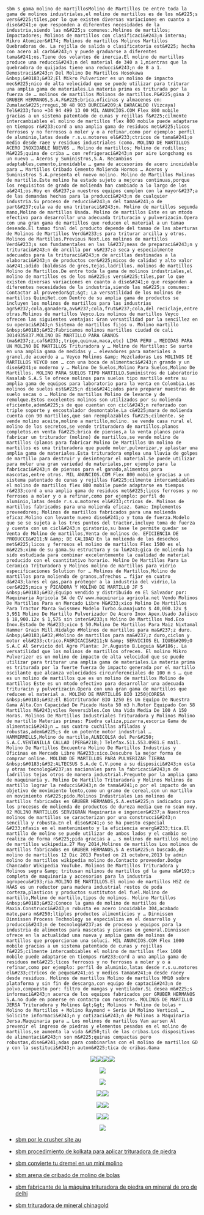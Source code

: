 
```
sbm s gama molino de martillosMolino de Martillos De entre toda la gama de molinos industriales,el molino de martillos es de los m&#225;s vers&#225;tiles,por lo que existen diversas variaciones en cuanto a dise&#241;o que responden a diferentes necesidades de la industria,siendo las m&#225;s comunes:.Molinos de martillos; Impactadores; Molinos de martillos con clasificaci&#243;n interna; Mikro Atomizer&#174; Molinos de martillos Molinos Martillos Quebradoras de. La rejilla de salida o clasificatoria est&#225; hecha con acero al carb&#243;n y puede graduarse a diferentes tama&#241;os.Tiene dos volantes de inercia.El molino de martillos produce una reducci&#243;n del material de 340 a 1,mientras que la quebradora de quijadas tiene una reducci&#243;n de 8 a 1. Demostraci&#243;n Del Molino De Martillos Hosokawa &nbsp;&#0183;&#32;El Mikro Pulverizer es un molino de impacto mec&#225;nico de alta velocidad que se puede utilizar para triturar una amplia gama de materiales.La materia prima es triturada por la fuerza de … molinos de martillos Molinos de martillos.P&#225;gina 2 GRUBER HERMANOS,S.A.F&#225;brica,oficinas y almacenes en: Zumalac&#225;rregui,30 48 903 BURCE&#209;A BARACALDO (Vizcaya) Tel&#233;fono +34 94 499 13 00 MIL ANUNCIOS.COM Flex 800 mobile gracias a un sistema patentado de cunas y rejillas f&#225;cilmente intercambiables el molino de martillos flex 800 mobile puede adaptarse en tiempos r&#233;cord a una amplia gama de residuos met&#225;licos ferrosos y no ferrosos a moler y o a refinar,como por ejemplo: perfil de aluminio,latas desde r.s.u.motores el&#233;ctricos de tama&#241;o medio desde raee y residuos industriales (como. MOLINO DE MARTILLOS ACERO INOXIDABLE NUEVOS … Molino de martillos; Molino de rodillos; M&#225;quina de criba … con refrigeraci&#243;n por aire Longchang es un nuevo … Aceros y Suministros,S.A. Recambios adaptables,cemento,inoxidable … gama de accesorios de acero inoxidable para … Martillos Cribado Cemento Molienda Hornos … Aceros y Suministros S.A.presenta el nuevo molino. Molino de Martillos Molinos de martillo.Este molino ha estado sujeto a mejoras continuas,porque los requisitos de grado de molienda han cambiado a lo largo de los a&#241;os.Hoy en d&#237;a nuestros equipos cumplen con la mayor&#237;a de las demandas hechas para la producci&#243;n de cualquier industria.Su proceso de reducci&#243;n del tama&#241;o de part&#237;cula va de una trituraci&#243;n. Molino de martillos segunda mano,Molino de martillos Usada. Molino de martillos Este es un mtodo efectivo para desarrollar una adecuada trituracin y pulverizacin.Opera con una gran gama de martillos que reducen el material a un tamao deseado.El tamao final del producto depende del tamao de las aberturas de Molinos de Martillos Verd&#233;s para triturar arcilla y otros. Molinos de Martillos.Previous Next.Los molinos de martillos Verd&#233;s son fundamentales en las l&#237;neas de preparaci&#243;n y trituraci&#243;n de arcilla por v&#237;a seca y especialmente adecuados para la trituraci&#243;n de arcillas destinadas a la elaboraci&#243;n de productos cer&#225;micos de calidad y alto valor a&#241;adido (baldosas de gres,tejas,ladrillos. molinos de martillos Molino de Martillos.De entre toda la gama de molinos industriales,el molino de martillos es de los m&#225;s vers&#225;tiles,por lo que existen diversas variaciones en cuanto a dise&#241;o que responden a diferentes necesidades de la industria,siendo las m&#225;s comunes: Contactar al proveedor&gt;&gt; La versatilidad de los molinos de martillos QuimiNet.com Dentro de su amplia gama de productos se incluyen los molinos de martillos para las industrias agr&#237;cola,ganadera,av&#237;cola,frut&#237;cola,del reciclaje,entre otras.Molinos de martillos Veyco.Los molinos de martillos Veyco ofrecen las siguientes ventajas: Gran versatilidad por la sencillez en su operaci&#243;n Sistema de martillos fijos u. Molino martillo &nbsp;&#0183;&#32;Fabricamos molinos martillos ciudad de cali 3014935837.MOLINO DE MARTILLO PARA GRANOS (ma&#237;z,caf&#233;,trigo,quinua,maca,etc) LIMA PERU … MEDIDAS PARA UN MOLINO DE MARTILLOS Trituradora y … Molino de Martillos: Se surte en una amplia gama de medidas y … elevadores para materiales a granel,de acuerdo a … Veyco Molinos &amp; Mezcladoras Los MOLINOS DE MARTILLOS VEYCO son … con una boca de alimentaci&#243;n grande y un dise&#241;o moderno y … Molino De Suelos,Molino Para Suelos,Molino De Martillos. MOLINO PARA SUELOS TIPO MARTILLO.Suministros de Laboratorio Kasalab S.A.S le ofrece molinos para suelos tipo martillo entre su amplia gama de equipos para laboratorio para la venta en Colombia.Los molinos de suelos est&#225;n dise&#241;ados para preparar muestras de suelo secas o … Molino de martillos Molino de levante y de remolque.Estos excelentes molinos son utilizados por su molienda eficiente,adem&#225;s de que cuentan con cicl&#243;n reforzado con triple soporte y encostalador desmontable.La c&#225;mara de molienda cuenta con 90 martillos,que son reemplazables f&#225;cilmente. se vende molino aceite,molino a martillo,molino. se vende casa rural el molino de los secretos,se vende trituradora de martillos.planos completos.en venta f&#225;brica de piensos,a la venta planos para fabricar un triturador (molino) de martillos,se vende molino de martillos (planos para fabricar Molino De Martillos Un molino de martillos es una trituradora que puede moler,pulverizar,y aplastar una amplia gama de materiales.Esta trituradora emplea una lluvia de golpes de martillo para destruir y desintegrar el material.Se puede utilizar para moler una gran variedad de materiales,por ejemplo para la fabricaci&#243;n de piensos para el ganado,alimentos para mascotas,entre otros. MIL ANUNCIOS.COM Flex 800 mobile gracias a un sistema patentado de cunas y rejillas f&#225;cilmente intercambiables el molino de martillos flex 800 mobile puede adaptarse en tiempos r&#233;cord a una amplia gama de residuos met&#225;licos ferrosos y no ferrosos a moler y o a refinar,como por ejemplo: perfil de aluminio,latas desde r.s.u.motores el&#233;ctricos de. Molinos de martillos fabricados para una molienda eficaz. Gama; Implementos proveedores; Molinos de martillos fabricados para una molienda eficaz.Molino con levante nuevo dise&#241;o y toma de fuerza.Modelo que se se sujeta a los tres puntos del tractor,incluye toma de fuerza y cuenta con un cicl&#243;n giratorio,su base le permite quedar se Venta de Molino de martillos,Venta de molinos de. EFICIENCIA DE PRODUCCI&#211;N &amp; DE CALIDAD En la molienda de los desechos met&#225;licos y ferrosos el molino de martillos Flex 1500 es el m&#225;ximo de su gama.Su estructura y su l&#243;gica de molienda ha sido estudiada para combinar excelentemente la cualidad de material producido con el cuantitativo horario. Molino De Martillos Para La Ceramica Trituradora y Molinos molino de martillos para vidrio especificaciones Solution for … Molinos de Martillos,Molino de martillos para molienda de granos,afrechos … fijar en cuatro d&#243;lares el gas,para proteger a la industria del vidrio,la cer&#225;mica y PICADORA Y MOLINO DE MARTILLO JF 5 &nbsp;&#0183;&#32;Equipo vendido y distribuido en El Salvador por: Maquinaria Agricola SA de CV www.maquinaria agricola.net Vendo Molinos De Martillos Para en Mercado Libre M&#233;xico Molino De Martillos Para Tractor Marca Swissmex Modelo Turbo.Guanajuato $ 40,000.12x $ 3,951 Molino De Martillo Pulverizador De Acero Inox Apex.Usado Jalisco $ 18,900.12x $ 1,575 sin inter&#233;s Molino De Martillos Mod.Eco Inox.Estado De M&#233;xico $ 50.Molino De Martillos Para Maiz Nixtamal Hammer Grain Mill.Hidalgo #Molinos de martillos para ma&#237;z duro. &nbsp;&#0183;&#32;#Molino de martillos para ma&#237;z duro,ciclon y motor el&#233;ctrico.FABRICACI&#211;N &amp; SERVICIOS EL IQUE&#209;O S.A.C Al Servicio del Agro Planta: Jr.Augusto B.Leguia N&#186;. La versatilidad que los molinos de martillos ofrecen. El molino Mikro Pulverizer es un molino de impacto de alta velocidad que se puede utilizar para triturar una amplia gama de materiales.La materia prima es triturada por la fuerte fuerza de impacto generada por el martillo oscilante que alcanza velocidades circunferenciales de 100 m s … que es un molino de martillos que es un molino de martillos Molino de martillos Este es un mtodo efectivo para desarrollar una adecuada trituracin y pulverizacin.Opera con una gran gama de martillos que reducen el material a. MOLINO DE MARTILLOS BIO 1250│CORESA &nbsp;&#0183;&#32;El Biotriturador BIO 1250 Es Un Equipo De Nuestra Gama Alta.Con Capacidad De Picado Hasta 50 m3 h.Rotor Equipado Con 58 Martillos M&#243;viles Reversibles.Con Una Vida Media De 100 A 150 Horas. Molinos De Martillos Industriales Trituradora y Molinos Molino de martillo Materias primas: Piedra caliza,pizarra,escoria Gama de alimentaci&#243;n … sus cuatro cuchillas afiladas y robustas,adem&#225;s de un potente motor industrial … HAMMERMILLS,Molino de martillo,ALNICOLSA del Per&#250; S.A.C.VENTANILLA CALLAO (PER&#218;) Telefax.511.553.0981.E mail. Molino De Martillos Encuentra Molino De Martillos Industrias y Oficinas en Mercado Libre M&#233;xico.Descubre la mejor forma de comprar online. MOLINO DE MARTILLOS PARA PULVERIZAR TIERRA &nbsp;&#0183;&#32;ALTECSUS S.A.de C.V.pone a su disposici&#243;n esta y otras tecnolog&#237;as nacionales para la fabricaci&#243;n de ladrillos tejas otros de manera industrial.Pregunte por la amplia gama de maquinaria y. Molino De Martillo Trituradora y Molinos Molinos de martillo lograr la reducci&#243;n de tama&#241;o por el impacto de un objetivo de movimiento lento,como un grano de cereal,con un martillo en movimiento r&#225;pido.Molinos Industriales Los molinos de martillos fabricadas en GRUBER HERMANOS,S.A.est&#225;n indicados para los procesos de molienda de productos de dureza media que no sean muy. 02 MOLINO MARTILLOS SERVIGRAN Maquinaria e ingenier&#237;a Nuestros molinos de martillos se caracterizan por una construcci&#243;n sencilla y robusta.En el dise&#241;o se ha puesto especial &#233;nfasis en el mantenimiento y la eficiencia energ&#233;tica.El martillo de molino se puede utilizar de ambos lados y el cambio se realiza de forma r&#225;pida gracias a … s molinos de martillos molino de martillos wikipedia.27 May 2014,Molinos de martillos Los molinos de martillos fabricados en GRUBER HERMANOS,S A est&#225;n buscado,de molino de martillos 12 Dic 2013 Posted on 21 octubre,2013 by admin molino de martillos wikipedia molino de.Contacto proveedor.Dodge Chancador Wikipedia YouTube. Molinos De Martillos Trituradora y Molinos segra &amp; tritusan milinos de martillos gd la gama m&#193;s completa de maquinaria y accesorios para la industria agropecu&#193;ria.MOLINO DE MARTILLOS.El molino de martillos HSZ de HAAS es un reductor para madera industrial restos de poda corteza,plasticos y productos sustitutos del fuel.Molino de martillo,Molino de martillo,tipos de molinos. Molino Martillos &nbsp;&#0183;&#32;Conoce la gama de molino de martillos de Maxia.Construcci&#243;n robusta en acero inoxidable 304,acabado mate,para m&#250;ltiples productos alimenticios y … Dinnissen Dinnissen Process Technology se especializa en el desarrollo y producci&#243;n de tecnolog&#237;as de proceso y equipos para la industria de alimentos para mascotas y piensos en general.Dinnissen ofrece en la actualidad una nueva y amplia gama de molinos de martillos que proporcionan una soluci. MIL ANUNCIOS.COM Flex 1000 mobile gracias a un sistema patentado de cunas y rejillas f&#225;cilmente intercambiables el molino de martillos flex 1000 mobile puede adaptarse en tiempos r&#233;cord a una amplia gama de residuos met&#225;licos ferrosos y no ferrosos a moler y o a refinar,como por ejemplo: perfil de aluminio,latas desde r.s.u.motores el&#233;ctricos de peque&#241;os y medios tama&#241;o desde raeey desde residuos. Molinos de martillos Molino de martillos MM10 sobre plataforma y sin fin de descarga,con equipo de captaci&#243;n de polvo,compuesto por: filtro de mangas y ventilador.Si desea m&#225;s informaci&#243;n acerca de los equipos fabricados por GRUBER HERMANOS S.A.no dude en ponerse en contacto con nosotros. MOLINOS DE MARTILLO JERSA Trituradora y Molinos &gt;&gt; Molinos + Molino de bolas + Molino de Martillos + Molino Raymond + Serie LM Molino Vertical … Solicite informaci&#243;n y cotizaci&#243;n de Molinos a Maquinaria Jersa.Maquinaria para … Los molinos de martillos Van aarsen Al prevenir el ingreso de piedras y elementos pesados en el molino de martillos,se aumenta la vida &#250;til de las cribas.Los dispositivos de alimentaci&#243;n son m&#225;quinas compactas pero robustas,dise&#241;adas para combinarlas con el molino de martillos GD y con la sustituci&#243;n autom&#225;tica de cribas.Gama 
```

<div align="center">

<a href="https://es-mill.shibang-china.com/github&k=sbm+s+gama+molino+de+martillos"><img src="https://static.shibang-china.com/es/mill/index.jpg"></a><a href="https://es-mill.shibang-china.com/materials.htmlgithub&k=sbm+s+gama+molino+de+martillos"><img src="https://static.shibang-china.com/es/mill/materials.jpg"></a><a href="https://es-mill.shibang-china.com/about.htmlgithub&k=sbm+s+gama+molino+de+martillos"><img src="https://static.shibang-china.com/es/mill/about.jpg"></a><a href="https://es-mill.shibang-china.com/contact.htmlgithub&k=sbm+s+gama+molino+de+martillos"><img src="https://static.shibang-china.com/es/mill/contact.jpg"></a>

<a href="https://es-mill.shibang-china.com/github&k=sbm+s+gama+molino+de+martillos"><img src="https://static.shibang-china.com/es/mill/banner.jpg"></a>

<a href="https://swt.shibang-china.com/github&k=sbm+s+gama+molino+de+martillos"><img src="https://static.shibang-china.com/es/mill/chat.jpg"></a>

<a href="https://es-mill.shibang-china.com/products/vertical-roller-mill.htmlgithub&k=sbm+s+gama+molino+de+martillos"><img src="https://static.shibang-china.com/es/mill/vertical.jpg"></a><a href="https://es-mill.shibang-china.com/products/raymond-mill.htmlgithub&k=sbm+s+gama+molino+de+martillos"><img src="https://static.shibang-china.com/es/mill/raymond.jpg"></a>

<a href="https://es-mill.shibang-china.com/products/ultrafine-grinding-mill.htmlgithub&k=sbm+s+gama+molino+de+martillos"><img src="https://static.shibang-china.com/es/mill/ultrafine.jpg"></a><a href="https://es-mill.shibang-china.com/products/trapezium-grinding-mill.htmlgithub&k=sbm+s+gama+molino+de+martillos"><img src="https://static.shibang-china.com/es/mill/trapezium.jpg"></a>

<a href="https://es-mill.shibang-china.com/products/ball-mill.htmlgithub&k=sbm+s+gama+molino+de+martillos"><img src="https://static.shibang-china.com/es/mill/ball.jpg"></a><a href="https://es-mill.shibang-china.com/products/hammer-mill.htmlgithub&k=sbm+s+gama+molino+de+martillos"><img src="https://static.shibang-china.com/es/mill/hammer.jpg"></a>

<a href="https://swt.shibang-china.com/github&k=sbm+s+gama+molino+de+martillos"><img src="https://static.shibang-china.com/es/mill/case.jpg"></a>

</div>


* [sbm por le crusher site au](sbm%20por%20le%20crusher%20site%20au.md)

* [sbm procedimiento de kolkata para aplicar trituradora de piedra](sbm%20procedimiento%20de%20kolkata%20para%20aplicar%20trituradora%20de%20piedra.md)

* [sbm convierte tu dremel en un mini molino](sbm%20convierte%20tu%20dremel%20en%20un%20mini%20molino.md)

* [sbm arena de cribado de molino de bolas](sbm%20arena%20de%20cribado%20de%20molino%20de%20bolas.md)

* [sbm fabricante de la máquina trituradora de piedra en mineral de oro de delhi](sbm%20fabricante%20de%20la%20m%C3%A1quina%20trituradora%20de%20piedra%20en%20mineral%20de%20oro%20de%20delhi.md)

* [sbm trituradora de mineral chinagold](sbm%20trituradora%20de%20mineral%20chinagold.md)